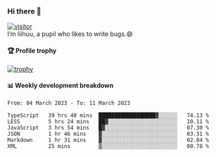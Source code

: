 ### Hi there 👋
[![visitor](https://visitor-badge.glitch.me/badge?page_id=liihuu&right_color=blue)](https://github.com/liihuu)<br>
I’m liihuu, a pupil who likes to write bugs.😄


#### 🏆 Profile trophy
[![trophy](https://github-profile-trophy.vercel.app?username=liihuu&margin-w=16&margin-h=16&rank=-C,-B)](https://github.com/liihuu)


#### 📊 Weekly development breakdown
<!--START_SECTION:waka-->

```text
From: 04 March 2023 - To: 11 March 2023

TypeScript   39 hrs 40 mins  ██████████████████▓░░░░░░   74.13 %
LESS         5 hrs 24 mins   ██▓░░░░░░░░░░░░░░░░░░░░░░   10.11 %
JavaScript   3 hrs 54 mins   █▓░░░░░░░░░░░░░░░░░░░░░░░   07.30 %
JSON         1 hr 46 mins    ▓░░░░░░░░░░░░░░░░░░░░░░░░   03.31 %
Markdown     1 hr 31 mins    ▓░░░░░░░░░░░░░░░░░░░░░░░░   02.84 %
XML          25 mins         ▒░░░░░░░░░░░░░░░░░░░░░░░░   00.78 %
```

<!--END_SECTION:waka-->

<!--
**liihuu/liihuu** is a ✨ _special_ ✨ repository because its `README.md` (this file) appears on your GitHub profile.

Here are some ideas to get you started:

- 🔭 I’m currently working on ...
- 🌱 I’m currently learning ...
- 👯 I’m looking to collaborate on ...
- 🤔 I’m looking for help with ...
- 💬 Ask me about ...
- 📫 How to reach me: ...
- 😄 Pronouns: ...
- ⚡ Fun fact: ...
-->
